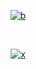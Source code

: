 <div align="center">

[![b](https://lanyard.cnrad.dev/api/1069728425620815893?bg=000000)](https://discord.com/users/1069728425620815893)

<br/>

[![x](https://count.getloli.com/get/@RekoLab?theme=rule34)](https://github.com/RekoLab)
